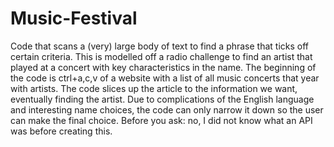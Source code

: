 # Music-Festival
Code that scans a (very) large body of text to find a phrase that ticks off certain criteria. 
This is modelled off a radio challenge to find an artist that played at a concert with key characteristics in the name. 
The beginning of the code is ctrl+a,c,v of a website with a list of all music concerts that year with artists. 
The code slices up the article to the information we want, eventually finding the artist. 
Due to complications of the English language and interesting name choices, the code can only narrow it down so the user can make the final choice. 
Before you ask: no, I did not know what an API was before creating this.
